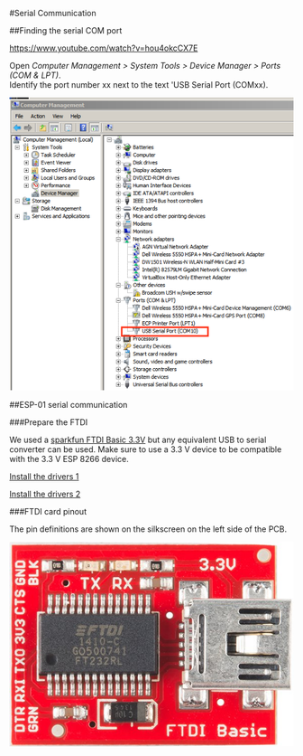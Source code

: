 #Serial Communication

##Finding the serial COM port

<https://www.youtube.com/watch?v=hou4okcCX7E>

Open *Computer Management > System Tools > Device Manager > Ports (COM & LPT)*.  
Identify the port number xx next to the text 'USB Serial Port (COMxx).

![''](images/id-com-port-windows7.PNG)



##ESP-01 serial communication

###Prepare the FTDI 

We used a [sparkfun FTDI Basic 3.3V](https://www.sparkfun.com/products/9873) but any equivalent USB to serial converter can be used.  Make sure to use a 3.3 V device to be compatible with the 3.3 V ESP 8266 device.

[Install the drivers 1](https://learn.sparkfun.com/tutorials/how-to-install-ftdi-drivers/all)

[Install the drivers 2](http://www.ftdichip.com/Drivers/VCP.htm)

###FTDI card pinout

The pin definitions are shown on the silkscreen on the left side of the PCB.

![''](images/Sparkfun-basic-FTDI.jpg)


